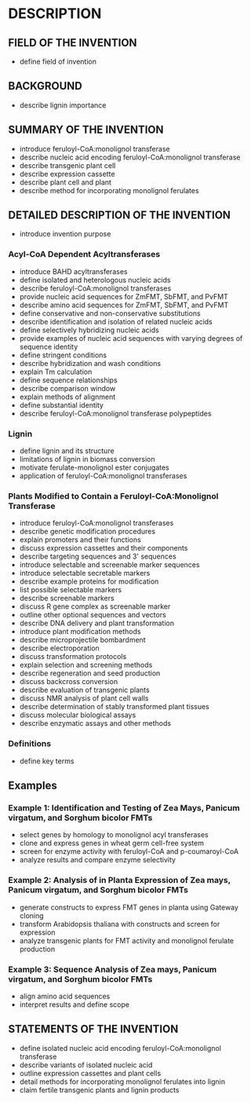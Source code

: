 # DESCRIPTION

## FIELD OF THE INVENTION

- define field of invention

## BACKGROUND

- describe lignin importance

## SUMMARY OF THE INVENTION

- introduce feruloyl-CoA:monolignol transferase
- describe nucleic acid encoding feruloyl-CoA:monolignol transferase
- describe transgenic plant cell
- describe expression cassette
- describe plant cell and plant
- describe method for incorporating monolignol ferulates

## DETAILED DESCRIPTION OF THE INVENTION

- introduce invention purpose

### Acyl-CoA Dependent Acyltransferases

- introduce BAHD acyltransferases
- define isolated and heterologous nucleic acids
- describe feruloyl-CoA:monolignol transferases
- provide nucleic acid sequences for ZmFMT, SbFMT, and PvFMT
- describe amino acid sequences for ZmFMT, SbFMT, and PvFMT
- define conservative and non-conservative substitutions
- describe identification and isolation of related nucleic acids
- define selectively hybridizing nucleic acids
- provide examples of nucleic acid sequences with varying degrees of sequence identity
- define stringent conditions
- describe hybridization and wash conditions
- explain Tm calculation
- define sequence relationships
- describe comparison window
- explain methods of alignment
- define substantial identity
- describe feruloyl-CoA:monolignol transferase polypeptides

### Lignin

- define lignin and its structure
- limitations of lignin in biomass conversion
- motivate ferulate-monolignol ester conjugates
- application of feruloyl-CoA:monolignol transferases

### Plants Modified to Contain a Feruloyl-CoA:Monolignol Transferase

- introduce feruloyl-CoA:monolignol transferases
- describe genetic modification procedures
- explain promoters and their functions
- discuss expression cassettes and their components
- describe targeting sequences and 3' sequences
- introduce selectable and screenable marker sequences
- introduce selectable secretable markers
- describe example proteins for modification
- list possible selectable markers
- describe screenable markers
- discuss R gene complex as screenable marker
- outline other optional sequences and vectors
- describe DNA delivery and plant transformation
- introduce plant modification methods
- describe microprojectile bombardment
- describe electroporation
- discuss transformation protocols
- explain selection and screening methods
- describe regeneration and seed production
- discuss backcross conversion
- describe evaluation of transgenic plants
- discuss NMR analysis of plant cell walls
- describe determination of stably transformed plant tissues
- discuss molecular biological assays
- describe enzymatic assays and other methods

### Definitions

- define key terms

## Examples

### Example 1: Identification and Testing of Zea Mays, Panicum virgatum, and Sorghum bicolor FMTs

- select genes by homology to monolignol acyl transferases
- clone and express genes in wheat germ cell-free system
- screen for enzyme activity with feruloyl-CoA and p-coumaroyl-CoA
- analyze results and compare enzyme selectivity

### Example 2: Analysis of in Planta Expression of Zea mays, Panicum virgatum, and Sorghum bicolor FMTs

- generate constructs to express FMT genes in planta using Gateway cloning
- transform Arabidopsis thaliana with constructs and screen for expression
- analyze transgenic plants for FMT activity and monolignol ferulate production

### Example 3: Sequence Analysis of Zea mays, Panicum virgatum, and Sorghum bicolor FMTs

- align amino acid sequences
- interpret results and define scope

## STATEMENTS OF THE INVENTION

- define isolated nucleic acid encoding feruloyl-CoA:monolignol transferase
- describe variants of isolated nucleic acid
- outline expression cassettes and plant cells
- detail methods for incorporating monolignol ferulates into lignin
- claim fertile transgenic plants and lignin products

